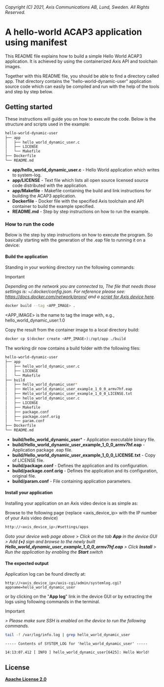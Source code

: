  *Copyright (C) 2021, Axis Communications AB, Lund, Sweden. All Rights Reserved.*

# A hello-world ACAP3 application using manifest
This README file explains how to build a simple Hello World ACAP3 application. It is achieved by using the containerized Axis API and toolchain images.

Together with this README file, you should be able to find a directory called app. That directory contains the "hello-world-dynamic-user" application source code which can easily be compiled and run with the help of the tools and step by step below.

## Getting started
These instructions will guide you on how to execute the code. Below is the structure and scripts used in the example:

```bash
hello-world-dynamic-user
├── app
│   ├── hello_world_dynamic_user.c
│   ├── LICENSE
│   └── Makefile
├── Dockerfile
└── README.md
```

* **app/hello_world_dynamic_user.c** - Hello World application which writes to system-log.
* **app/LICENSE** - Text file which lists all open source licensed source code distributed with the application.
* **app/Makefile** - Makefile containing the build and link instructions for building the ACAP3 application.
* **Dockerfile** - Docker file with the specified Axis toolchain and API container to build the example specified.
* **README.md** - Step by step instructions on how to run the example.

### How to run the code
Below is the step by step instructions on how to execute the program. So basically starting with the generation of the .eap file to running it on a device:

#### Build the application
Standing in your working directory run the following commands:

> [!IMPORTANT]
> *Depending on the network you are connected to,
The file that needs those settings is: *~/.docker/config.json.*
For reference please see: https://docs.docker.com/network/proxy/ and a
[script for Axis device here](../FAQs.md#HowcanIset-upnetworkproxysettingsontheAxisdevice?).*

```bash
docker build --tag <APP_IMAGE> .
```

<APP_IMAGE> is the name to tag the image with, e.g., hello_world_dynamic_user:1.0

Copy the result from the container image to a local directory build:

```bash
docker cp $(docker create <APP_IMAGE>):/opt/app ./build
```

The working dir now contains a build folder with the following files:

```bash
hello-world-dynamic-user
├── app
│   ├── hello_world_dynamic_user.c
│   ├── LICENSE
│   └── Makefile
├── build
│   ├── hello_world_dynamic_user*
│   ├── Hello_world_dynamic_user_example_1_0_0_armv7hf.eap
│   ├── Hello_world_dynamic_user_example_1_0_0_LICENSE.txt
│   ├── hello_world_dynamic_user.c
│   ├── LICENSE
│   ├── Makefile
│   ├── package.conf
│   ├── package.conf.orig
│   └── param.conf
├── Dockerfile
└── README.md
```

* **build/hello_world_dynamic_user*** - Application executable binary file.
* **build/Hello_world_dynamic_user_example_1_0_0_armv7hf.eap** - Application package .eap file.
* **build/Hello_world_dynamic_user_example_1_0_0_LICENSE.txt** - Copy of LICENSE file.
* **build/package.conf** - Defines the application and its configuration.
* **build/package.conf.orig** - Defines the application and its configuration, original file.
* **build/param.conf** - File containing application parameters.

#### Install your application
Installing your application on an Axis video device is as simple as:

Browse to the following page (replace <axis_device_ip> with the IP number of your Axis video device)

```bash
http://<axis_device_ip>/#settings/apps
```

*Goto your device web page above > Click on the tab **App** in the device GUI > Add **(+)** sign and browse to
the newly built **Hello_world_dynamic_user_example_1_0_0_armv7hf.eap** > Click **Install** > Run the application by enabling the **Start** switch*

#### The expected output
Application log can be found directly at:

```
http://<axis_device_ip>/axis-cgi/admin/systemlog.cgi?appname=hello_world_dynamic_user
```

or by clicking on the "**App log**" link in the device GUI or by extracting the logs using following commands in the terminal.

>[!IMPORTANT]
*> Please make sure SSH is enabled on the device to run the following commands.*

```bash
tail -f /var/log/info.log | grep hello_world_dynamic_user
```

```
----- Contents of SYSTEM_LOG for 'hello_world_dynamic_user' -----

14:13:07.412 [ INFO ] hello_world_dynamic_user[6425]: Hello World!

```

## License
**[Apache License 2.0](../LICENSE)**
